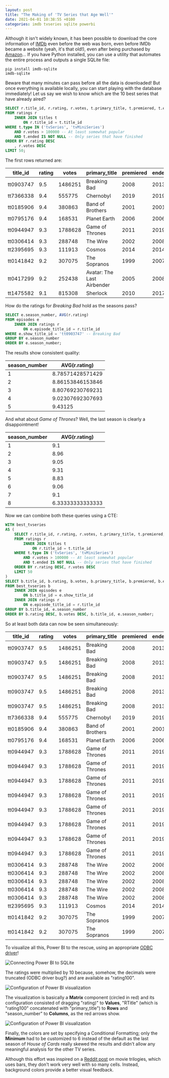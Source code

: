 ```yaml
---
layout: post
title: "The Making of 'TV Series that Age Well'"
date: 2021-04-01 10:38:55 +0100
categories: imdb tvseries sqlite powerbi
---
```

Although it isn't widely known, it has been possible to download the core information of [IMDb](https://www.imdb.com/) even before the web was born, even before IMDb became a website (yeah, it's that old!), even after being purchased by [Amazon](https://www.amazon.com/)... If you have Python installed, you can use a utility that automates the entire process and outputs a single SQLite file:

```
pip install imdb-sqlite
imdb-sqlite
```

Beware that many minutes can pass before all the data is downloaded! But once everything is available locally, you can start playing with the database immediately! Let us say we wish to know which are the 10 best series that have already aired?

```sql
SELECT r.title_id, r.rating, r.votes, t.primary_title, t.premiered, t.ended
FROM ratings r
    INNER JOIN titles t
        ON r.title_id = t.title_id
WHERE t.type IN ('tvSeries', 'tvMiniSeries')
    AND r.votes > 100000 -- At least somewhat popular
    AND t.ended IS NOT NULL -- Only series that have finished
ORDER BY r.rating DESC
    , r.votes DESC
LIMIT 50;
```

The first rows returned are:

title_id | rating | votes | primary_title | premiered | ended
-------- | ------ | ----- | ------------- | --------- | -----
tt0903747 | 9.5 | 1486251 | Breaking Bad | 2008 | 2013
tt7366338 | 9.4 | 555775 | Chernobyl | 2019 | 2019
tt0185906 | 9.4 | 380863 | Band of Brothers | 2001 | 2001
tt0795176 | 9.4 | 168531 | Planet Earth | 2006 | 2006
tt0944947 | 9.3 | 1788628 | Game of Thrones | 2011 | 2019
tt0306414 | 9.3 | 288748 | The Wire | 2002 | 2008
tt2395695 | 9.3 | 111913 | Cosmos | 2014 | 2014
tt0141842 | 9.2 | 307075 | The Sopranos | 1999 | 2007
tt0417299 | 9.2 | 252438 | Avatar: The Last Airbender | 2005 | 2008
tt1475582 | 9.1 | 815308 | Sherlock | 2010 | 2017

How do the ratings for _Breaking Bad_ hold as the seasons pass?

```sql
SELECT e.season_number, AVG(r.rating)
FROM episodes e
    INNER JOIN ratings r
        ON e.episode_title_id = r.title_id
WHERE e.show_title_id = 'tt0903747' -- Breaking Bad
GROUP BY e.season_number
ORDER BY e.season_number;
```

The results show consistent quality:

season_number | AVG(r.rating)
------------- | -------------
1 | 8.78571428571429
2 | 8.86153846153846
3 | 8.80769230769231
4 | 9.02307692307693
5 | 9.43125

And what about _Game of Thrones_? Well, the last season is clearly a disappointment!

season_number | AVG(r.rating)
------------- | -------------
1 | 9.1
2 | 8.96
3 | 9.05
4 | 9.31
5 | 8.83
6 | 9.06
7 | 9.1
8 | 6.33333333333333

Now we can combine both these queries using a CTE:

```sql
WITH best_tvseries
AS (
    SELECT r.title_id, r.rating, r.votes, t.primary_title, t.premiered, t.ended
    FROM ratings r
        INNER JOIN titles t
            ON r.title_id = t.title_id
    WHERE t.type IN ('tvSeries', 'tvMiniSeries')
        AND r.votes > 100000 -- At least somewhat popular
        AND t.ended IS NOT NULL -- Only series that have finished
    ORDER BY r.rating DESC, r.votes DESC
    LIMIT 50
)
SELECT b.title_id, b.rating, b.votes, b.primary_title, b.premiered, b.ended, e.season_number, AVG(r.rating)
FROM best_tvseries b
    INNER JOIN episodes e
        ON b.title_id = e.show_title_id
    INNER JOIN ratings r
        ON e.episode_title_id = r.title_id
GROUP BY b.title_id, e.season_number
ORDER BY b.rating DESC, b.votes DESC, b.title_id, e.season_number;
```

So at least both data can now be seen simultaneously:

title_id | rating | votes | primary_title | premiered | ended | season_number |  AVG(r.rating)
-------- | ------ | ----- | ------------- | --------- | ----- | ------------- | --------------
tt0903747 | 9.5 | 1486251 | Breaking Bad | 2008 | 2013 | 1 | 8.78571428571429
tt0903747 | 9.5 | 1486251 | Breaking Bad | 2008 | 2013 | 2 | 8.86153846153846
tt0903747 | 9.5 | 1486251 | Breaking Bad | 2008 | 2013 | 3 | 8.80769230769231
tt0903747 | 9.5 | 1486251 | Breaking Bad | 2008 | 2013 | 4 | 9.02307692307693
tt0903747 | 9.5 | 1486251 | Breaking Bad | 2008 | 2013 | 5 | 9.43125
tt7366338 | 9.4 | 555775 | Chernobyl | 2019 | 2019 | 1 | 9.62
tt0185906 | 9.4 | 380863 | Band of Brothers | 2001 | 2001 | 1 | 9.08
tt0795176 | 9.4 | 168531 | Planet Earth | 2006 | 2006 | 1 | 8.78181818181818
tt0944947 | 9.3 | 1788628 | Game of Thrones | 2011 | 2019 | 1 | 9.1
tt0944947 | 9.3 | 1788628 | Game of Thrones | 2011 | 2019 | 2 | 8.96
tt0944947 | 9.3 | 1788628 | Game of Thrones | 2011 | 2019 | 3 | 9.05
tt0944947 | 9.3 | 1788628 | Game of Thrones | 2011 | 2019 | 4 | 9.31
tt0944947 | 9.3 | 1788628 | Game of Thrones | 2011 | 2019 | 5 | 8.83
tt0944947 | 9.3 | 1788628 | Game of Thrones | 2011 | 2019 | 6 | 9.06
tt0944947 | 9.3 | 1788628 | Game of Thrones | 2011 | 2019 | 7 | 9.1
tt0944947 | 9.3 | 1788628 | Game of Thrones | 2011 | 2019 | 8 | 6.33333333333333
tt0306414 | 9.3 | 288748 | The Wire | 2002 | 2008 | 1 | 8.62307692307692
tt0306414 | 9.3 | 288748 | The Wire | 2002 | 2008 | 2 | 8.53333333333333
tt0306414 | 9.3 | 288748 | The Wire | 2002 | 2008 | 3 | 8.75833333333333
tt0306414 | 9.3 | 288748 | The Wire | 2002 | 2008 | 4 | 8.78461538461538
tt0306414 | 9.3 | 288748 | The Wire | 2002 | 2008 | 5 | 8.76
tt2395695 | 9.3 | 111913 | Cosmos | 2014 | 2014 | 1 | 9.11538461538462
tt0141842 | 9.2 | 307075 | The Sopranos | 1999 | 2007 | 1 | 8.69230769230769
tt0141842 | 9.2 | 307075 | The Sopranos | 1999 | 2007 | 2 | 8.67692307692308

To visualize all this, Power BI to the rescue, using an appropriate [ODBC driver](http://www.ch-werner.de/sqliteodbc/)!

![Connecting Power BI to SQLite](/assets/2021-04-01-making-of-series-age-well_imdb-sqlite-powerbi.png)

The ratings were multiplied by 10 because, somehow, the decimals were truncated (ODBC driver bug?) and are available as "rating100".

![Configuration of Power BI visualization](/assets/2021-04-01-making-of-series-age-well_imdb-sqlite-powerbi-config.png)

The visualization is basically a **Matrix** component (circled in red) and its configuration consisted of dragging "rating)" to **Values**, "RTitle" (which is "rating100" concatenated with "primary_title") to **Rows** and "season_number" to **Columns**, as the red arrows show.

![Configuration of Power BI visualization](/assets/2021-04-01-making-of-series-age-well_imdb-sqlite-powerbi-condfmt.png)

Finally, the colors are set by specifying a Conditional Formatting; only the **Minimum** had to be customized to 6 instead of the default as the last season of _House of Cards_ really skewed the results and didn't allow any meaningful analysis for the other TV series.

Although this effort was inspired on a [Reddit post](https://www.reddit.com/r/dataisbeautiful/comments/f3drhm/oc_movie_trilogy_ranks_based_off_online_ratings/) on movie trilogies, which uses bars, they don't work very well with so many cells. Instead, background colors provide a better visual feedback.